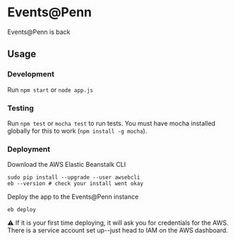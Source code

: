 # Events@Penn
Events@Penn is back

## Usage

### Development
Run `npm start` or `node app.js`

### Testing
Run `npm test` or `mocha test` to run tests. You must have mocha installed 
globally for this to work (`npm install -g mocha`).

### Deployment
Download the AWS Elastic Beanstalk CLI

    sudo pip install --upgrade --user awsebcli
    eb --version # check your install went okay

Deploy the app to the Events@Penn instance

    eb deploy

⚠️ If it is your first time deploying, it will ask you for credentials for the
AWS. There is a service account set up--just head to IAM on the AWS dashboard.